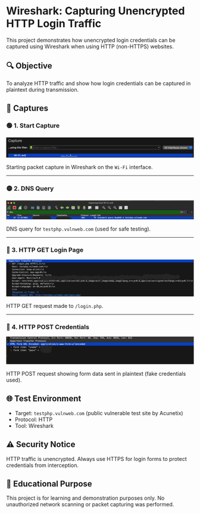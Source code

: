 # Wireshark: Capturing Unencrypted HTTP Login Traffic

This project demonstrates how unencrypted login credentials can be captured using Wireshark when using HTTP (non-HTTPS) websites.

## 🔍 Objective
To analyze HTTP traffic and show how login credentials can be captured in plaintext during transmission.

## 📁 Captures

### 🟢 1. Start Capture

![Start Capture](start_capture_http.png)

Starting packet capture in Wireshark on the `Wi-Fi` interface.

---

### 🟡 2. DNS Query

![DNS Query](dns_query_http.png)

DNS query for `testphp.vulnweb.com` (used for safe testing).

---

### 🔵 3. HTTP GET Login Page

![HTTP GET](http_get_login.png)

HTTP GET request made to `/login.php`.

---

### 🔴 4. HTTP POST Credentials

![HTTP POST](http_post_credentials.png)

HTTP POST request showing form data sent in plaintext (fake credentials used).


## 🌐 Test Environment
- Target: `testphp.vulnweb.com` (public vulnerable test site by Acunetix)
- Protocol: HTTP
- Tool: Wireshark

## ⚠️ Security Notice
HTTP traffic is unencrypted. Always use HTTPS for login forms to protect credentials from interception.

## 📌 Educational Purpose
This project is for learning and demonstration purposes only. No unauthorized network scanning or packet capturing was performed.
